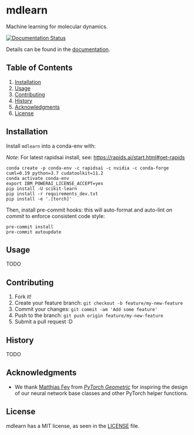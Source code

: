 # mdlearn

Machine learning for molecular dynamics.

[![Documentation Status](https://readthedocs.org/projects/mdlearn/badge/?version=latest)](https://mdlearn.readthedocs.io/en/latest/?badge=latest)

Details can be found in the [documentation](https://mdlearn.readthedocs.io/en/latest/).

## Table of Contents
1. [Installation](#installation)
2. [Usage](#usage)
3. [Contributing](#contributing)
4. [History](#history)
5. [Acknowledgments](#acknowledgments)
6. [License](#license)

## Installation

Install `mdlearn` into a conda-env with:

*Note*: For latest rapidsai install, see:  https://rapids.ai/start.html#get-rapids
```
conda create -p conda-env -c rapidsai -c nvidia -c conda-forge cuml=0.19 python=3.7 cudatoolkit=11.2
conda activate conda-env
export IBM_POWERAI_LICENSE_ACCEPT=yes
pip install -U scikit-learn
pip install -r requirements_dev.txt
pip install -e '.[torch]'
```

Then, install pre-commit hooks: this will auto-format and auto-lint _on commit_ to enforce consistent code style:

```
pre-commit install
pre-commit autoupdate
```

## Usage

TODO

## Contributing

1. Fork it!
2. Create your feature branch: `git checkout -b feature/my-new-feature`
3. Commit your changes: `git commit -am 'Add some feature'`
4. Push to the branch: `git push origin feature/my-new-feature`
5. Submit a pull request :D

## History

TODO

## Acknowledgments

- We thank [Matthias Fey](https://github.com/rusty1s) from [*PyTorch Geometric*](https://github.com/rusty1s/pytorch_geometric) for inspiring the design of our neural network base classes and other PyTorch helper functions.

## License

mdlearn has a MIT license, as seen in the [LICENSE](https://github.com/ramanathanlab/mdlearn/blob/main/LICENSE) file.

